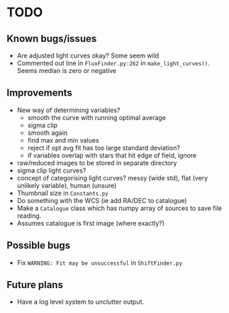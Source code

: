 # TODO

## Known bugs/issues

- Are adjusted light curves okay? Some seem wild
- Commented out line in `FluxFinder.py:262` in `make_light_curves()`. Seems median is zero or negative

## Improvements

- New way of determining variables?
	- smooth the curve with running optimal average
	- sigma clip
	- smooth again
	- find max and min values
	- reject if opt avg fit has too large standard deviation?
	- if variables overlap with stars that hit edge of field, ignore
- raw/reduced images to be stored in separate directory
- sigma clip light curves?
- concept of categorising light curves? messy (wide std), flat (very unlikely variable), human (unsure)
- Thumbnail size in `Constants.py`
- Do something with the WCS (ie add RA/DEC to catalogue)
- Make a `Catalogue` class which has numpy array of sources to save file reading.
- Assumes catalogue is first image (where exactly?)

## Possible bugs

- Fix `WARNING: Fit may be unsuccessful` in `ShiftFinder.py`

## Future plans

- Have a log level system to unclutter output.

